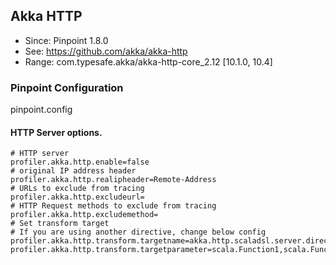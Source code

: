 ## Akka HTTP 
* Since: Pinpoint 1.8.0
* See: https://github.com/akka/akka-http
* Range: com.typesafe.akka/akka-http-core_2.12 [10.1.0, 10.4]

### Pinpoint Configuration
pinpoint.config

#### HTTP Server options.
~~~
# HTTP server
profiler.akka.http.enable=false
# original IP address header
profiler.akka.http.realipheader=Remote-Address
# URLs to exclude from tracing
profiler.akka.http.excludeurl=
# HTTP Request methods to exclude from tracing
profiler.akka.http.excludemethod=
# Set transform target
# If you are using another directive, change below config
profiler.akka.http.transform.targetname=akka.http.scaladsl.server.directives.BasicDirectives.$anonfun$mapRequestContext$2
profiler.akka.http.transform.targetparameter=scala.Function1,scala.Function1,akka.http.scaladsl.server.RequestContext
~~~
